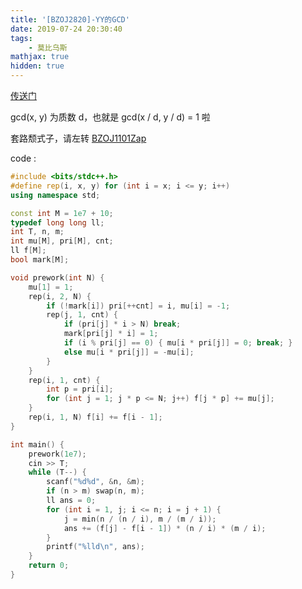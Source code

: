 ```yaml
---
title: '[BZOJ2820]-YY的GCD'
date: 2019-07-24 20:30:40
tags: 
    - 莫比乌斯
mathjax: true
hidden: true
---
```


[传送门](https://www.luogu.org/problemnew/show/P2257)

gcd(x, y) 为质数 d，也就是 gcd(x / d, y / d) = 1 啦

套路颓式子，请左转 [BZOJ1101Zap](https://www.lydsy.com/JudgeOnline/problem.php?id=1101)

code :
``` c++
#include <bits/stdc++.h>
#define rep(i, x, y) for (int i = x; i <= y; i++)
using namespace std;

const int M = 1e7 + 10;
typedef long long ll;
int T, n, m;
int mu[M], pri[M], cnt;
ll f[M];
bool mark[M];

void prework(int N) {
    mu[1] = 1;
    rep(i, 2, N) {
        if (!mark[i]) pri[++cnt] = i, mu[i] = -1;
        rep(j, 1, cnt) {
            if (pri[j] * i > N) break;
            mark[pri[j] * i] = 1;
            if (i % pri[j] == 0) { mu[i * pri[j]] = 0; break; }
            else mu[i * pri[j]] = -mu[i];
        }
    }
    rep(i, 1, cnt) {
        int p = pri[i];
        for (int j = 1; j * p <= N; j++) f[j * p] += mu[j];
    }
    rep(i, 1, N) f[i] += f[i - 1];
}

int main() {
    prework(1e7);
    cin >> T;
    while (T--) {
        scanf("%d%d", &n, &m);
        if (n > m) swap(n, m);
        ll ans = 0;
        for (int i = 1, j; i <= n; i = j + 1) {
            j = min(n / (n / i), m / (m / i));
            ans += (f[j] - f[i - 1]) * (n / i) * (m / i);
        }
        printf("%lld\n", ans);
    }
    return 0;
}
```